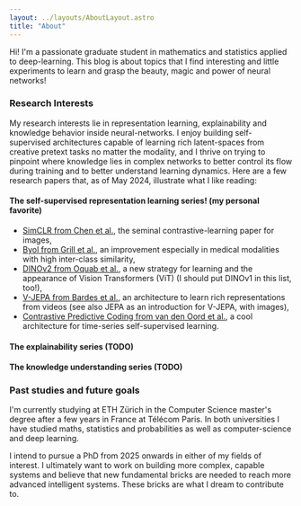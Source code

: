 ```yaml
---
layout: ../layouts/AboutLayout.astro
title: "About"
---
```


Hi! I'm a passionate graduate student in mathematics and statistics applied to deep-learning. This blog is about topics that I find interesting and little experiments to learn and grasp the beauty, magic and power of neural networks!

### Research Interests
My research interests lie in representation learning, explainability and knowledge behavior inside neural-networks. I enjoy building self-supervised architectures capable of learning rich latent-spaces from creative pretext tasks no matter the modality, and I thrive on trying to pinpoint where knowledge lies in complex networks to better control its flow during training and to better understand learning dynamics.
Here are a few research papers that, as of May 2024, illustrate what I like reading:
#### The self-supervised representation learning series! (my personal favorite)
- [SimCLR from Chen et al.](https://arxiv.org/abs/2002.05709), the seminal contrastive-learning paper for images,
- [Byol from Grill et al.](https://arxiv.org/abs/2006.07733), an improvement especially in medical modalities with high inter-class similarity,
- [DINOv2 from Oquab et al.](https://arxiv.org/abs/2304.07193), a new strategy for learning and the appearance of Vision Transformers (ViT) (I should put DINOv1 in this list, too!),
- [V-JEPA from Bardes et al.](https://arxiv.org/abs/2404.08471), an architecture to learn rich representations from videos (see also JEPA as an introduction for V-JEPA, with images),
- [Contrastive Predictive Coding from van den Oord et al.](https://arxiv.org/abs/1807.03748), a cool architecture for time-series self-supervised learning.
#### The explainability series (TODO)

#### The knowledge understanding series (TODO)

### Past studies and future goals
I'm currently studying at ETH Zürich in the Computer Science master's degree after a few years in France at Télécom Paris. In both universities I have studied maths, statistics and probabilities as well as computer-science and deep learning.

I intend to pursue a PhD from 2025 onwards in either of my fields of interest. I ultimately want to work on building more complex, capable systems and believe that new fundamental bricks are needed to reach more advanced intelligent systems. These bricks are what I dream to contribute to.

<!--
<div>
  <img src="/assets/dev.svg" class="sm:w-1/2 mx-auto" alt="coding dev illustration">
</div>
-->